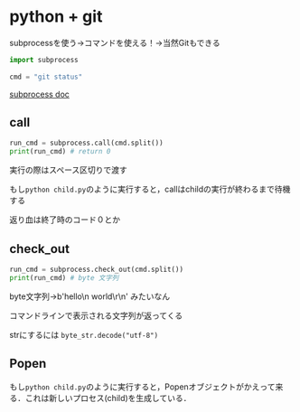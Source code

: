# python + git

subprocessを使う→コマンドを使える！→当然Gitもできる

```python
import subprocess
 
cmd = "git status"
```

[subprocess doc]( https://docs.python.org/ja/3/library/subprocess.html )

## call

```python
run_cmd = subprocess.call(cmd.split())
print(run_cmd) # return 0
```

実行の際はスペース区切りで渡す

もし`python child.py`のように実行すると，callはchildの実行が終わるまで待機する

返り血は終了時のコード０とか



## check_out

```python
run_cmd = subprocess.check_out(cmd.split())
print(run_cmd) # byte 文字列
```

byte文字列→b'hello\n world\r\n' みたいなん

コマンドラインで表示される文字列が返ってくる

strにするには `byte_str.decode("utf-8")`



## Popen

もし`python child.py`のように実行すると，Popenオブジェクトがかえって来る．これは新しいプロセス(child)を生成している．



